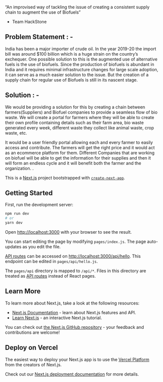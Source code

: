 “An improvised way of tackling the issue of creating a consistent supply chain to augment the use of Biofuels”

- Team HackStone

## Problem Statement : -

India has been a major importer of crude oil. In the year 2019-20 the import bill was around $100 billion which is a huge strain on the country’s exchequer. One possible solution to this is the augmented use of alternative fuels is the use of biofuels. Since the production of biofuels is abundant in India and it requires minimal infrastructure changes for large scale adoption, it can serve as a much easier solution to the issue. But the creation of a supply chain for regular use of Biofuels is still in its nascent stage.

## Solution : -

We would be providing a solution for this by creating a chain between farmers(Suppliers) and Biofuel companies to provide a seamless flow of bio waste. We will create a portal for farmers where they will be able to create their own profile containing details such as their farm area, bio waste generated every week, different waste they collect like animal waste, crop waste, etc.

It would be a user friendly portal allowing each and every farmer to easily access and contribute. The farmers will get the right price and it would act as an ecommerce platform for them. Different Companies that are working on biofuel will be able to get the information for their supplies and then it will form an endless cycle and it will benefit both the farmer and the organization.
.

This is a [Next.js](https://nextjs.org/) project bootstrapped with [`create-next-app`](https://github.com/vercel/next.js/tree/canary/packages/create-next-app).

## Getting Started

First, run the development server:

```bash
npm run dev
# or
yarn dev
```

Open [http://localhost:3000](http://localhost:3000) with your browser to see the result.

You can start editing the page by modifying `pages/index.js`. The page auto-updates as you edit the file.

[API routes](https://nextjs.org/docs/api-routes/introduction) can be accessed on [http://localhost:3000/api/hello](http://localhost:3000/api/hello). This endpoint can be edited in `pages/api/hello.js`.

The `pages/api` directory is mapped to `/api/*`. Files in this directory are treated as [API routes](https://nextjs.org/docs/api-routes/introduction) instead of React pages.

## Learn More

To learn more about Next.js, take a look at the following resources:

- [Next.js Documentation](https://nextjs.org/docs) - learn about Next.js features and API.
- [Learn Next.js](https://nextjs.org/learn) - an interactive Next.js tutorial.

You can check out [the Next.js GitHub repository](https://github.com/vercel/next.js/) - your feedback and contributions are welcome!

## Deploy on Vercel

The easiest way to deploy your Next.js app is to use the [Vercel Platform](https://vercel.com/new?utm_medium=default-template&filter=next.js&utm_source=create-next-app&utm_campaign=create-next-app-readme) from the creators of Next.js.

Check out our [Next.js deployment documentation](https://nextjs.org/docs/deployment) for more details.
